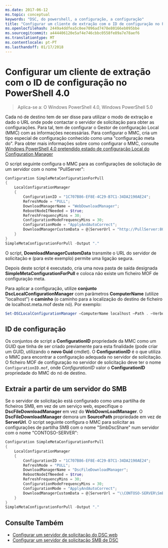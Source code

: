 ```yaml
---
ms.date: 2017-06-12
ms.topic: conceptual
keywords: "DSC, do powershell, a configuração, a configuração"
title: "Configurar um cliente de extração com o ID de configuração no PowerShell 4.0"
ms.openlocfilehash: 2449a4ddfea5c0ee7096ad7478e80166eb095bbe
ms.sourcegitcommit: a444406120e5af4e746cbbc0558fe89a7e78aef6
ms.translationtype: MT
ms.contentlocale: pt-PT
ms.lasthandoff: 01/17/2018
---
```

# <a name="setting-up-a-pull-client-using-configuration-id-in-powershell-40"></a>Configurar um cliente de extração com o ID de configuração no PowerShell 4.0

>Aplica-se a: O Windows PowerShell 4.0, Windows PowerShell 5.0

Cada nó de destino tem de ser disse para utilizar o modo de extração e dado o URL onde pode contactar o servidor de solicitação para obter as configurações. Para tal, tem de configurar o Gestor de configuração Local (MMC) com as informações necessárias. Para configurar o MMC, cria um tipo especial de configuração conhecido como uma "configuração meta do". Para obter mais informações sobre como configurar o MMC, consulte [Windows PowerShell 4.0 pretendido estado de configuração Local do Configuration Manager](metaConfig4.md)

O script seguinte configura o MMC para as configurações de solicitação de um servidor com o nome "PullServer":

```powershell
Configuration SimpleMetaConfigurationForPull 
{ 
    LocalConfigurationManager 
    { 
        ConfigurationID = "1C707B86-EF8E-4C29-B7C1-34DA2190AE24";
        RefreshMode = "PULL";
        DownloadManagerName = "WebDownloadManager";
        RebootNodeIfNeeded = $true;
        RefreshFrequencyMins = 30;
        ConfigurationModeFrequencyMins = 30; 
        ConfigurationMode = "ApplyAndAutoCorrect";
        DownloadManagerCustomData = @{ServerUrl = "http://PullServer:8080/PSDSCPullServer/PSDSCPullServer.svc"; AllowUnsecureConnection = “TRUE”}
    } 
} 
SimpleMetaConfigurationForPull -Output "."
```

O script, **DownloadManagerCustomData** transmite o URL do servidor de solicitação e (para este exemplo) permite uma ligação segura. 

Depois deste script é executado, cria uma nova pasta de saída designada **SimpleMetaConfigurationForPull** e coloca não existe um ficheiro MOF de configuração meta.

Para aplicar a configuração, utilize **conjunto DscLocalConfigurationManager** com parâmetros **ComputerName** (utilize "localhost") e **caminho** (o caminho para a localização do destino de ficheiro de localhost.meta.mof deste nó). Por exemplo: 
```powershell
Set-DSCLocalConfigurationManager –ComputerName localhost –Path . –Verbose.
```

## <a name="configuration-id"></a>ID de configuração
Os conjuntos de script a **ConfigurationID** propriedade da MMC como um GUID que tinha de ser criado previamente para esta finalidade (pode criar um GUID, utilizando o **novo Guid** cmdlet). O **ConfigurationID** é o que utiliza o MMC para encontrar a configuração adequada no servidor de solicitação. O ficheiro MOF de configuração no servidor de solicitação deve ter o nome `ConfigurationID.mof`, onde *ConfigurationID* valor o **ConfigurationID** propriedade do MMC do nó de destino.

## <a name="pulling-from-an-smb-server"></a>Extrair a partir de um servidor do SMB

Se o servidor de solicitação está configurado como uma partilha de ficheiros SMB, em vez de um serviço web, especifique o **DscFileDownloadManager** em vez do **WebDownLoadManager**.
O **DscFileDownloadManager** demora um **SourcePath** propriedade em vez de **ServerUrl**. O script seguinte configura o MMC para solicitar as configurações de partilha SMB com o nome "SmbDscShare" num servidor com o nome "CONTOSO-SERVER":

```powershell
Configuration SimpleMetaConfigurationForPull 
{ 
    LocalConfigurationManager 
    { 
        ConfigurationID = "1C707B86-EF8E-4C29-B7C1-34DA2190AE24";
        RefreshMode = "PULL";
        DownloadManagerName = "DscFileDownloadManager";
        RebootNodeIfNeeded = $true;
        RefreshFrequencyMins = 30;
        ConfigurationModeFrequencyMins = 30; 
        ConfigurationMode = "ApplyAndAutoCorrect";
        DownloadManagerCustomData = @{ServerUrl = "\\CONTOSO-SERVER\SmbDscShare"}
    } 
} 
SimpleMetaConfigurationForPull -Output "."
```

## <a name="see-also"></a>Consulte Também

- [Configurar um servidor de solicitação do DSC web](pullServer.md)
- [Configurar um servidor de solicitação SMB de DSC](pullServerSMB.md)

